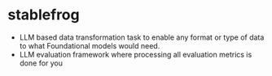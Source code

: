 # stablefrog
 - LLM based data transformation task to enable any format or type of data to what Foundational models would need.
 - LLM evaluation framework where processing all evaluation metrics is done for you
